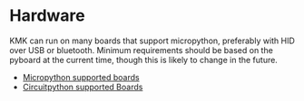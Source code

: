# Hardware

KMK can run on many boards that support micropython, preferably with HID over USB or bluetooth. Minimum requirements should be based on the pyboard at the current time, though this is likely to change in the future.

* [Micropython supported boards](https://github.com/micropython/micropython/wiki/Boards-Summary)
* [Circuitpython supported Boards](https://circuitpython.readthedocs.io/en/3.x/#supported-boards)


